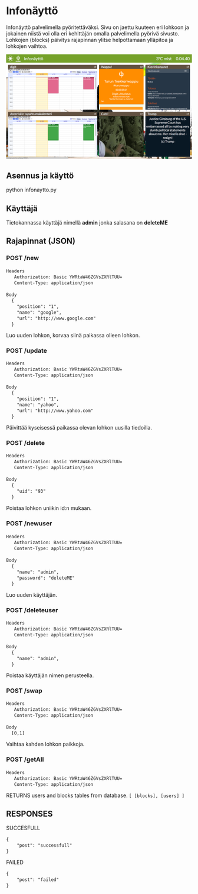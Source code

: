 # Infonäyttö
Infonäyttö palvelimella pyöritettäväksi. Sivu on jaettu kuuteen eri lohkoon ja jokainen niistä voi olla eri kehittäjän omalla palvelimella pyörivä sivusto. Lohkojen (blocks) päivitys rajapinnan ylitse helpottamaan ylläpitoa ja lohkojen vaihtoa.

<img src="Screenshot-1.png" width="600">

## Asennus ja käyttö
python infonaytto.py

## Käyttäjä
Tietokannassa käyttäjä nimellä <b>admin</b> jonka salasana on <b>deleteME</b>

## Rajapinnat (JSON)

### POST /new
```
Headers
   Authorization: Basic YWRtaW46ZGVsZXRlTUU=
   Content-Type: application/json

Body
  {
    "position": "1",
    "name": "google",
    "url": "http://www.google.com"
  }
```
Luo uuden lohkon, korvaa siinä paikassa olleen lohkon.

### POST /update
```
Headers
   Authorization: Basic YWRtaW46ZGVsZXRlTUU=
   Content-Type: application/json

Body
  {
    "position": "1",
    "name": "yahoo",
    "url": "http://www.yahoo.com"
  }
```
Päivittää kyseisessä paikassa olevan lohkon uusilla tiedoilla.

### POST /delete
```
Headers
   Authorization: Basic YWRtaW46ZGVsZXRlTUU=
   Content-Type: application/json

Body
  {
    "uid": "93"
  }
```
Poistaa lohkon uniikin id:n mukaan.

### POST /newuser
```
Headers
   Authorization: Basic YWRtaW46ZGVsZXRlTUU=
   Content-Type: application/json

Body
  {
    "name": "admin",
    "password": "deleteME"
  }
```
Luo uuden käyttäjän.

### POST /deleteuser
```
Headers
   Authorization: Basic YWRtaW46ZGVsZXRlTUU=
   Content-Type: application/json

Body
  {
    "name": "admin",
  }
```
Poistaa käyttäjän nimen perusteella.

### POST /swap
```
Headers
   Authorization: Basic YWRtaW46ZGVsZXRlTUU=
   Content-Type: application/json

Body
  [0,1]
```
Vaihtaa kahden lohkon paikkoja.

### POST /getAll
```
Headers
   Authorization: Basic YWRtaW46ZGVsZXRlTUU=
   Content-Type: application/json
```
RETURNS users and blocks tables from database. `[ [blocks], [users] ]`

## RESPONSES
SUCCESFULL
```
{
	"post": "successfull"
}
```
FAILED
```
{
	"post": "failed"
}
```
